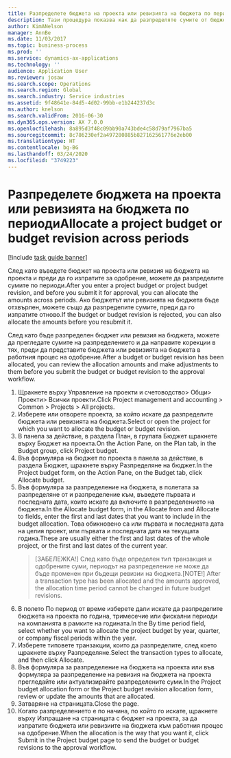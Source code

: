 ```yaml
---
title: Разпределете бюджета на проекта или ревизията на бюджета по периоди
description: Тази процедура показва как да разпределяте сумите от бюджета на проекта по периоди.
author: KimANelson
manager: AnnBe
ms.date: 11/03/2017
ms.topic: business-process
ms.prod: ''
ms.service: dynamics-ax-applications
ms.technology: ''
audience: Application User
ms.reviewer: josaw
ms.search.scope: Operations
ms.search.region: Global
ms.search.industry: Service industries
ms.assetid: 9f48641e-84d5-4d02-99bb-e1b244237d3c
ms.author: knelson
ms.search.validFrom: 2016-06-30
ms.dyn365.ops.version: AX 7.0.0
ms.openlocfilehash: 8a895d3f48c09bb90a743bde4c58d79af7967ba5
ms.sourcegitcommit: 8c786230ef2a497280885b827162561776e2eb00
ms.translationtype: HT
ms.contentlocale: bg-BG
ms.lasthandoff: 03/24/2020
ms.locfileid: "3749223"
---
```

# <a name="allocate-a-project-budget-or-budget-revision-across-periods"></a><span data-ttu-id="b0baa-103">Разпределете бюджета на проекта или ревизията на бюджета по периоди</span><span class="sxs-lookup"><span data-stu-id="b0baa-103">Allocate a project budget or budget revision across periods</span></span>

[!include [task guide banner](../../includes/task-guide-banner.md)]

<span data-ttu-id="b0baa-104">След като въведете бюджет на проекта или ревизия на бюджета на проекта и преди да го изпратите за одобрение, можете да разпределите сумите по периоди.</span><span class="sxs-lookup"><span data-stu-id="b0baa-104">After you enter a project budget or project budget revision, and before you submit it for approval, you can allocate the amounts across periods.</span></span> <span data-ttu-id="b0baa-105">Ако бюджетът или ревизията на бюджета бъде отхвърлен, можете също да разпределите сумите, преди да го изпратите отново.</span><span class="sxs-lookup"><span data-stu-id="b0baa-105">If the budget or budget revision is rejected, you can also allocate the amounts before you resubmit it.</span></span> 

<span data-ttu-id="b0baa-106">След като бъде разпределен бюджет или ревизия на бюджета, можете да прегледате сумите на разпределението и да направите корекции в тях, преди да представите бюджета или ревизията на бюджета в работния процес на одобрение.</span><span class="sxs-lookup"><span data-stu-id="b0baa-106">After a budget or budget revision has been allocated, you can review the allocation amounts and make adjustments to them before you submit the budget or budget revision to the approval workflow.</span></span> 

1. <span data-ttu-id="b0baa-107">Щракнете върху Управление на проекти и счетоводство> Общи> Проекти> Всички проекти.</span><span class="sxs-lookup"><span data-stu-id="b0baa-107">Click Project management and accounting > Common > Projects > All projects.</span></span> 
2. <span data-ttu-id="b0baa-108">Изберете или отворете проекта, за който искате да разпределите бюджета или ревизията на бюджета.</span><span class="sxs-lookup"><span data-stu-id="b0baa-108">Select or open the project for which you want to allocate the budget or budget revision.</span></span> 
3. <span data-ttu-id="b0baa-109">В панела за действие, в раздела План, в групата Бюджет щракнете върху Бюджет на проекта.</span><span class="sxs-lookup"><span data-stu-id="b0baa-109">On the Action Pane, on the Plan tab, in the Budget group, click Project budget.</span></span> 
4. <span data-ttu-id="b0baa-110">Във формуляра на бюджет по проекта в панела за действие, в раздела Бюджет, щракнете върху Разпределяне на бюджет.</span><span class="sxs-lookup"><span data-stu-id="b0baa-110">In the Project budget form, on the Action Pane, on the Budget tab, click Allocate budget.</span></span> 
5. <span data-ttu-id="b0baa-111">Във формуляра за разпределение на бюджета, в полетата за разпределяне от и разпределение към, въведете първата и последната дата, които искате да включите в разпределението на бюджета.</span><span class="sxs-lookup"><span data-stu-id="b0baa-111">In the Allocate budget form, in the Allocate from and Allocate to fields, enter the first and last dates that you want to include in the budget allocation.</span></span> <span data-ttu-id="b0baa-112">Това обикновено са или първата и последната дата на целия проект, или първата и последната дата на текущата година.</span><span class="sxs-lookup"><span data-stu-id="b0baa-112">These are usually either the first and last dates of the whole project, or the first and last dates of the current year.</span></span>  
   > <span data-ttu-id="b0baa-113">[ЗАБЕЛЕЖКА!] След като бъде определен тип транзакция и одобрените суми, периодът на разпределение не може да бъде променен при бъдещи ревизии на бюджета.</span><span class="sxs-lookup"><span data-stu-id="b0baa-113">[NOTE!] After a transaction type has been allocated and the amounts approved, the allocation time period cannot be changed in future budget revisions.</span></span> 
6. <span data-ttu-id="b0baa-114">В полето По период от време изберете дали искате да разпределите бюджета на проекта по година, тримесечие или фискални периоди на компанията в рамките на годината.</span><span class="sxs-lookup"><span data-stu-id="b0baa-114">In the By time period field, select whether you want to allocate the project budget by year, quarter, or company fiscal periods within the year.</span></span>
7. <span data-ttu-id="b0baa-115">Изберете типовете транзакции, които да разпределите, след което щракнете върху Разпределяне.</span><span class="sxs-lookup"><span data-stu-id="b0baa-115">Select the transaction types to allocate, and then click Allocate.</span></span> 
8. <span data-ttu-id="b0baa-116">Във формуляра за разпределение на бюджета на проекта или във формуляра за разпределение на ревизия на бюджета на проекта прегледайте или актуализирайте разпределените суми.</span><span class="sxs-lookup"><span data-stu-id="b0baa-116">In the Project budget allocation form or the Project budget revision allocation form, review or update the amounts that are allocated.</span></span> 
9. <span data-ttu-id="b0baa-117">Затваряне на страницата.</span><span class="sxs-lookup"><span data-stu-id="b0baa-117">Close the page.</span></span>
10. <span data-ttu-id="b0baa-118">Когато разпределението е по начина, по който го искате, щракнете върху Изпращане на страницата с бюджет на проекта, за да изпратите бюджета или ревизиите на бюджета към работния процес на одобрение.</span><span class="sxs-lookup"><span data-stu-id="b0baa-118">When the allocation is the way that you want it, click Submit in the Project budget page to send the budget or budget revisions to the approval workflow.</span></span>  


